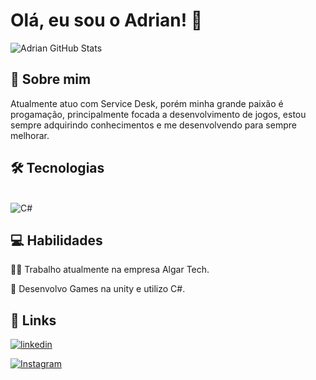 # Olá, eu sou o Adrian! 👋

![Adrian GitHub Stats](https://github-readme-stats.vercel.app/api?username=Adrian-Alexandre&show_icons=true&theme=radical)

## 🚀 Sobre mim
Atualmente atuo com Service Desk, porém minha grande paixão é progamação, principalmente focada a desenvolvimento de jogos, estou sempre adquirindo conhecimentos e me desenvolvendo para sempre melhorar.


## 🛠 Tecnologias

<div style="display: inline_block"><br/>
    <img align="left" alt="C#" src="https://img.shields.io/badge/C%23-239120?style=for-the-badge&logo=c-sharp&logoColor=white" />
</div><br/>

## 💻 Habilidades

👩‍💻 Trabalho atualmente na empresa Algar Tech.

🧠 Desenvolvo Games na unity e utilizo C#.

## 🔗 Links
[![linkedin](https://img.shields.io/badge/linkedin-0A66C2?style=for-the-badge&logo=linkedin&logoColor=white)](https://www.linkedin.com/in/adrian-alexandre/)

[![Instagram](https://img.shields.io/badge/Instagram-E4405F?style=for-the-badge&logo=instagram&logoColor=white)](https://www.instagram.com/adrian_alexandre5/)
